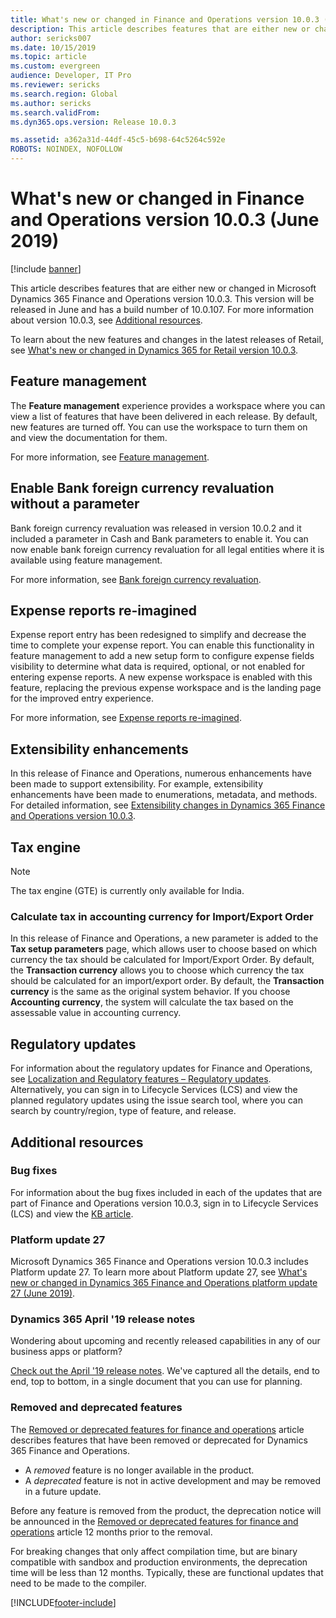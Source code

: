```yaml
---
title: What's new or changed in Finance and Operations version 10.0.3 (June 2019)
description: This article describes features that are either new or changed in Dynamics 365 Finance and Operations version 10.0.3. This version will be released in June.
author: sericks007
ms.date: 10/15/2019
ms.topic: article
ms.custom: evergreen
audience: Developer, IT Pro
ms.reviewer: sericks
ms.search.region: Global
ms.author: sericks
ms.search.validFrom: 
ms.dyn365.ops.version: Release 10.0.3

ms.assetid: a362a31d-44df-45c5-b698-64c5264c592e
ROBOTS: NOINDEX, NOFOLLOW
---
```

# What's new or changed in Finance and Operations version 10.0.3 (June 2019)

[!include [banner](../../../finance/includes/banner.md)]


This article describes features that are either new or changed in Microsoft Dynamics 365 Finance and Operations version 10.0.3. This version will be released in June and has a build number of 10.0.107. For more information about version 10.0.3, see [Additional resources](#additional-resources).

To learn about the new features and changes in the latest releases of Retail, see [What's new or changed in Dynamics 365 for Retail version 10.0.3](../../../commerce/get-started/whats-new-10-0-3.md).

## Feature management

The **Feature management** experience provides a workspace where you can view a list of features that have been delivered in each release. By default, new features are turned off. You can use the workspace to turn them on and view the documentation for them.

For more information, see [Feature management](../../fin-ops/get-started/feature-management/feature-management-overview.md).

## Enable Bank foreign currency revaluation without a parameter
Bank foreign currency revaluation was released in version 10.0.2 and it included a parameter in Cash and Bank parameters to enable it. You can now enable bank foreign currency revaluation for all legal entities where it is available using feature management. 

For more information, see [Bank foreign currency revaluation](../../../finance/cash-bank-management/bank-revaluation.md#bank-foreign-currency-revaluation).

## Expense reports re-imagined
Expense report entry has been redesigned to simplify and decrease the time to complete your expense report. You can enable this functionality in feature management to add a new setup form to configure expense fields visibility to determine what data is required, optional, or not enabled for entering expense reports. A new expense workspace is enabled with this feature, replacing the previous expense workspace and is the landing page for the improved entry experience. 

For more information, see [Expense reports re-imagined](/dynamics365/project-operations/prod-exp/ExpenseWorkspaceNew).

## Extensibility enhancements

In this release of Finance and Operations, numerous enhancements have been made to support extensibility. For example, extensibility enhancements have been made to enumerations, metadata, and methods. For detailed information, see [Extensibility changes in Dynamics 365 Finance and Operations version 10.0.3](../extensibility/extensibility-changes-10-3.md).

## Tax engine

> [!NOTE]
> The tax engine (GTE) is currently only available for India.

### Calculate tax in accounting currency for Import/Export Order

In this release of Finance and Operations, a new parameter is added to the **Tax setup parameters** page, which allows user to choose based on which currency the tax should be calculated for Import/Export Order. By default, the **Transaction currency** allows you to choose which currency the tax should be calculated for an import/export order. By default, the **Transaction currency** is the same as the original system behavior. If you choose **Accounting currency**, the system will calculate the tax based on the assessable value in accounting currency.

## Regulatory updates
For information about the regulatory updates for Finance and Operations, see [Localization and Regulatory features – Regulatory updates](../../../finance/localizations/global/regulatory-updates.md). Alternatively, you can sign in to Lifecycle Services (LCS) and view the planned regulatory updates using the issue search tool, where you can search by country/region, type of feature, and release.

## Additional resources

### Bug fixes
For information about the bug fixes included in each of the updates that are part of Finance and Operations version 10.0.3, sign in to Lifecycle Services (LCS) and view the [KB article](https://fix.lcs.dynamics.com/Issue/Details?bugId=320385&dbType=3&qc=d5539716f56ccea45e2187c269570772af20e1f10a78371811220da6315a3c34).

### Platform update 27
Microsoft Dynamics 365 Finance and Operations version 10.0.3 includes Platform update 27. To learn more about Platform update 27, see [What's new or changed in Dynamics 365 Finance and Operations platform update 27 (June 2019)](../../fin-ops/get-started/whats-new-platform-update-27.md).

### Dynamics 365 April '19 release notes
Wondering about upcoming and recently released capabilities in any of our business apps or platform?

[Check out the April '19 release notes](/business-applications-release-notes/April19/index). We've captured all the details, end to end, top to bottom, in a single document that you can use for planning.

### Removed and deprecated features
The [Removed or deprecated features for finance and operations](../migration-upgrade/deprecated-features.md) article describes features that have been removed or deprecated for Dynamics 365 Finance and Operations.

- A *removed* feature is no longer available in the product.
- A *deprecated* feature is not in active development and may be removed in a future update.

Before any feature is removed from the product, the deprecation notice will be announced in the [Removed or deprecated features for finance and operations](../migration-upgrade/deprecated-features.md) article 12 months prior to the removal.

For breaking changes that only affect compilation time, but are binary compatible with sandbox and production environments, the deprecation time will be less than 12 months. Typically, these are functional updates that need to be made to the compiler.


[!INCLUDE[footer-include](../../../includes/footer-banner.md)]

